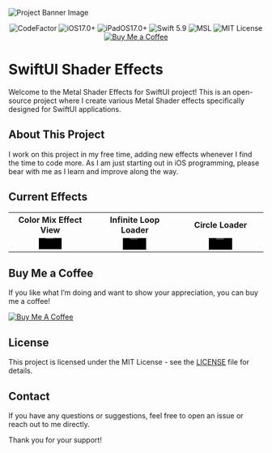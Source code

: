 ![Project Banner Image](Assets/header.png)


<p align="center">
    <img src="https://www.codefactor.io/repository/github/grishtad/swiftui-shader-effects/badge/main" alt="CodeFactor" />
    <img src="https://img.shields.io/badge/platform-iOS_17.0+-yellow.svg" alt="iOS17.0+" />
    <img src="https://img.shields.io/badge/platform-iPadOS_17.0+-yellow.svg" alt="iPadOS17.0+" />
    <img src="https://img.shields.io/badge/language-Swift_5.9-orange.svg" alt="Swift 5.9" />
    <img src="https://img.shields.io/badge/language-MSL-orange.svg" alt="MSL" />
    <img src="https://img.shields.io/github/license/GrishTad/SwiftUI-Shader-Effects" alt="MIT License" />
    <a href="https://buymeacoffee.com/grishtad">
        <img src="https://www.buymeacoffee.com/assets/img/custom_images/orange_img.png" alt="Buy Me a Coffee" >
    </a>
</p>


# SwiftUI Shader Effects

Welcome to the Metal Shader Effects for SwiftUI project! This is an open-source project where I create various Metal Shader effects specifically designed for SwiftUI applications. 

## About This Project

I work on this project in my free time, adding new effects whenever I find the time to code more. As I am just starting out in iOS programming, please bear with me as I learn and improve along the way.

## Current Effects

<table>
  <tr>
    <th>Color Mix Effect View</th>
    <th>Infinite Loop Loader</th>
    <th>Circle Loader</th>
  </tr>
  <tr>
    <td>
      <div align="center">
        <video src="https://github.com/GrishTad/ShaderEffects/assets/29206404/04f23715-cdb6-4cb5-ae85-0fe2fe7561f5" width="30%" autoplay muted loop></video>
      </div>
    </td>
    <td>
      <div align="center">
        <video src="https://github.com/GrishTad/SwiftUI-Shader-Effects/assets/29206404/1e199105-f333-4eb9-b307-52e9e24ee41d" width="30%" autoplay muted loop></video>
      </div>
    </td>
    <td>
      <div align="center">
        <video src="https://github.com/user-attachments/assets/0dfd76c9-0555-470c-969f-db2efe903b37" width="30%" autoplay muted loop></video>
      </div>
    </td>
  </tr>
</table>

## Buy Me a Coffee

If you like what I’m doing and want to show your appreciation, you can buy me a coffee!

[![Buy Me A Coffee](https://www.buymeacoffee.com/assets/img/custom_images/orange_img.png)](https://buymeacoffee.com/grishtad)

## License

This project is licensed under the MIT License - see the [LICENSE](LICENSE) file for details.

## Contact

If you have any questions or suggestions, feel free to open an issue or reach out to me directly.

Thank you for your support!
